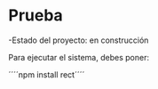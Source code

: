 <h1>Prueba</h1>

-Estado del proyecto: en construcción

Para ejecutar el sistema, debes poner:


´´´´npm install rect´´´´
